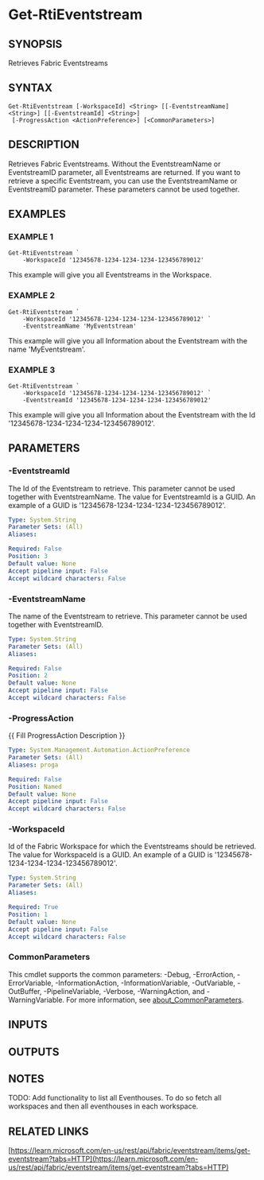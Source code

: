 # Get-RtiEventstream

## SYNOPSIS
Retrieves Fabric Eventstreams

## SYNTAX

```
Get-RtiEventstream [-WorkspaceId] <String> [[-EventstreamName] <String>] [[-EventstreamId] <String>]
 [-ProgressAction <ActionPreference>] [<CommonParameters>]
```

## DESCRIPTION
Retrieves Fabric Eventstreams.
Without the EventstreamName or EventstreamID parameter, all Eventstreams are returned.
If you want to retrieve a specific Eventstream, you can use the EventstreamName or EventstreamID parameter.
These
parameters cannot be used together.

## EXAMPLES

### EXAMPLE 1
```
Get-RtiEventstream `
    -WorkspaceId '12345678-1234-1234-1234-123456789012'
```

This example will give you all Eventstreams in the Workspace.

### EXAMPLE 2
```
Get-RtiEventstream `
    -WorkspaceId '12345678-1234-1234-1234-123456789012' `
    -EventstreamName 'MyEventstream'
```

This example will give you all Information about the Eventstream with the name 'MyEventstream'.

### EXAMPLE 3
```
Get-RtiEventstream `
    -WorkspaceId '12345678-1234-1234-1234-123456789012' `
    -EventstreamId '12345678-1234-1234-1234-123456789012'
```

This example will give you all Information about the Eventstream with the Id '12345678-1234-1234-1234-123456789012'.

## PARAMETERS

### -EventstreamId
The Id of the Eventstream to retrieve.
This parameter cannot be used together with EventstreamName.
The value for EventstreamId is a GUID. 
An example of a GUID is '12345678-1234-1234-1234-123456789012'.

```yaml
Type: System.String
Parameter Sets: (All)
Aliases:

Required: False
Position: 3
Default value: None
Accept pipeline input: False
Accept wildcard characters: False
```

### -EventstreamName
The name of the Eventstream to retrieve.
This parameter cannot be used together with EventstreamID.

```yaml
Type: System.String
Parameter Sets: (All)
Aliases:

Required: False
Position: 2
Default value: None
Accept pipeline input: False
Accept wildcard characters: False
```

### -ProgressAction
{{ Fill ProgressAction Description }}

```yaml
Type: System.Management.Automation.ActionPreference
Parameter Sets: (All)
Aliases: proga

Required: False
Position: Named
Default value: None
Accept pipeline input: False
Accept wildcard characters: False
```

### -WorkspaceId
Id of the Fabric Workspace for which the Eventstreams should be retrieved.
The value for WorkspaceId is a GUID. 
An example of a GUID is '12345678-1234-1234-1234-123456789012'.

```yaml
Type: System.String
Parameter Sets: (All)
Aliases:

Required: True
Position: 1
Default value: None
Accept pipeline input: False
Accept wildcard characters: False
```

### CommonParameters
This cmdlet supports the common parameters: -Debug, -ErrorAction, -ErrorVariable, -InformationAction, -InformationVariable, -OutVariable, -OutBuffer, -PipelineVariable, -Verbose, -WarningAction, and -WarningVariable. For more information, see [about_CommonParameters](http://go.microsoft.com/fwlink/?LinkID=113216).

## INPUTS

## OUTPUTS

## NOTES
TODO: Add functionality to list all Eventhouses.
To do so fetch all workspaces and 
      then all eventhouses in each workspace.

## RELATED LINKS

[https://learn.microsoft.com/en-us/rest/api/fabric/eventstream/items/get-eventstream?tabs=HTTP](https://learn.microsoft.com/en-us/rest/api/fabric/eventstream/items/get-eventstream?tabs=HTTP)

